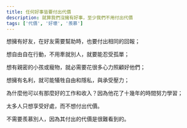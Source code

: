 ```yaml
---
title: 任何好事皆要付出代價
description: 就算我們沒擁有好事，至少我們不用付出代價
tags: ['代價', '好壞', '羨慕']
---
```

想擁有好友，在好友需要幫助時，也要付出相同的回報；

想自由自在行動，不用牽就別人，就要能忍受孤單；

想有親密的小孩或寵物，就必需要花很多心力照顧好他們；

想擁有名利，就可能犠牲自由和隱私，與承受壓力；

為什麼他可以有那麼好的工作和收入？因為他花了十幾年的時間努力學習；

太多人只想享受好處，而不想付出代價。

不需要羨慕別人，因為其付出的代價是很難看到的。
